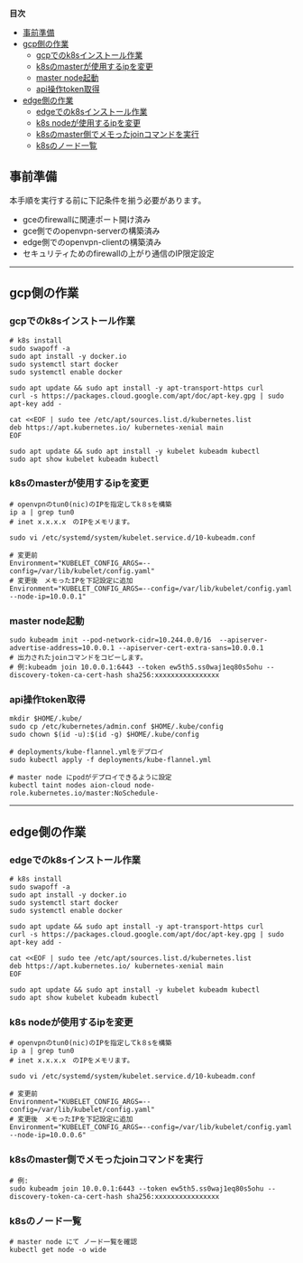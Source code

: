 
**目次** 
* [事前準備](#事前準備)  
* [gcp側の作業](#gcp側の作業)  
    * [gcpでのk8sインストール作業](#gcpでのk8sインストール作業)  
    * [k8sのmasterが使用するipを変更](#k8sのmasterが使用するipを変更)  
    * [master node起動](#master-node起動)  
    * [api操作token取得](#api操作token取得)  
* [edge側の作業](#edge側の作業)  
    * [edgeでのk8sインストール作業](#edgeでのk8sインストール作業)  
    * [k8s nodeが使用するipを変更](#k8s-nodeが使用するipを変更)  
    * [k8sのmaster側でメモったjoinコマンドを実行](#k8sのmaster側でメモったjoinコマンドを実行)  
    * [k8sのノード一覧](#k8sのノード一覧)  

## 事前準備
本手順を実行する前に下記条件を揃う必要があります。
- gceのfirewallに関連ポート開け済み
- gce側でのopenvpn-serverの構築済み
- edge側でのopenvpn-clientの構築済み
- セキュリティためのfirewallの上がり通信のIP限定設定

---

## gcp側の作業
### gcpでのk8sインストール作業
```shell
# k8s install
sudo swapoff -a
sudo apt install -y docker.io
sudo systemctl start docker
sudo systemctl enable docker

sudo apt update && sudo apt install -y apt-transport-https curl
curl -s https://packages.cloud.google.com/apt/doc/apt-key.gpg | sudo apt-key add -

cat <<EOF | sudo tee /etc/apt/sources.list.d/kubernetes.list
deb https://apt.kubernetes.io/ kubernetes-xenial main
EOF

sudo apt update && sudo apt install -y kubelet kubeadm kubectl
sudo apt show kubelet kubeadm kubectl
```

### k8sのmasterが使用するipを変更  
```shell
# openvpnのtun0(nic)のIPを指定してk８sを構築
ip a | grep tun0
# inet x.x.x.x　のIPをメモリます。

sudo vi /etc/systemd/system/kubelet.service.d/10-kubeadm.conf
```
```text
# 変更前
Environment="KUBELET_CONFIG_ARGS=--config=/var/lib/kubelet/config.yaml"
# 変更後　メモったIPを下記設定に追加
Environment="KUBELET_CONFIG_ARGS=--config=/var/lib/kubelet/config.yaml --node-ip=10.0.0.1"
```

### master node起動
```shell
sudo kubeadm init --pod-network-cidr=10.244.0.0/16  --apiserver-advertise-address=10.0.0.1 --apiserver-cert-extra-sans=10.0.0.1
# 出力されたjoinコマンドをコピーします。
# 例:kubeadm join 10.0.0.1:6443 --token ew5th5.ss0waj1eq80s5ohu --discovery-token-ca-cert-hash sha256:xxxxxxxxxxxxxxxx
````

### api操作token取得
```shell
mkdir $HOME/.kube/ 
sudo cp /etc/kubernetes/admin.conf $HOME/.kube/config
sudo chown $(id -u):$(id -g) $HOME/.kube/config

# deployments/kube-flannel.ymlをデプロイ
sudo kubectl apply -f deployments/kube-flannel.yml

# master node にpodがデプロイできるように設定
kubectl taint nodes aion-cloud node-role.kubernetes.io/master:NoSchedule-
```

---
## edge側の作業
### edgeでのk8sインストール作業
```shell
# k8s install
sudo swapoff -a
sudo apt install -y docker.io
sudo systemctl start docker
sudo systemctl enable docker

sudo apt update && sudo apt install -y apt-transport-https curl
curl -s https://packages.cloud.google.com/apt/doc/apt-key.gpg | sudo apt-key add -

cat <<EOF | sudo tee /etc/apt/sources.list.d/kubernetes.list
deb https://apt.kubernetes.io/ kubernetes-xenial main
EOF

sudo apt update && sudo apt install -y kubelet kubeadm kubectl
sudo apt show kubelet kubeadm kubectl
```
### k8s nodeが使用するipを変更
```shell
# openvpnのtun0(nic)のIPを指定してk８sを構築
ip a | grep tun0
# inet x.x.x.x　のIPをメモリます。

sudo vi /etc/systemd/system/kubelet.service.d/10-kubeadm.conf
```
```text
# 変更前
Environment="KUBELET_CONFIG_ARGS=--config=/var/lib/kubelet/config.yaml"
# 変更後　メモったIPを下記設定に追加
Environment="KUBELET_CONFIG_ARGS=--config=/var/lib/kubelet/config.yaml --node-ip=10.0.0.6"
```


### k8sのmaster側でメモったjoinコマンドを実行
```shell
# 例: 
sudo kubeadm join 10.0.0.1:6443 --token ew5th5.ss0waj1eq80s5ohu --discovery-token-ca-cert-hash sha256:xxxxxxxxxxxxxxxx
```

### k8sのノード一覧
```shell
# master node にて ノード一覧を確認
kubectl get node -o wide
```
